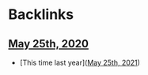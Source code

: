 
# Backlinks
## [May 25th, 2020](<May 25th, 2020.md>)
- [This time last year]([May 25th, 2021](<May 25th, 2021.md>))

